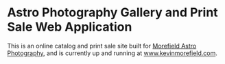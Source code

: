 # Astro Photography Gallery and Print Sale Web Application
This is an online catalog and print sale site built for [Morefield Astro Photography](https://www.instagram.com/morefield/), and is currently up and running at www.kevinmorefield.com.
